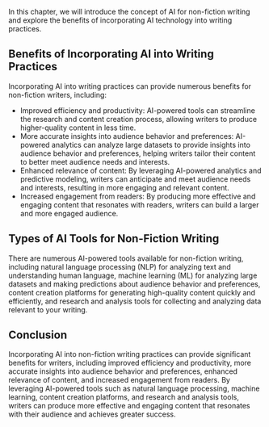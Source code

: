 
In this chapter, we will introduce the concept of AI for non-fiction writing and explore the benefits of incorporating AI technology into writing practices.

Benefits of Incorporating AI into Writing Practices
---------------------------------------------------

Incorporating AI into writing practices can provide numerous benefits for non-fiction writers, including:

* Improved efficiency and productivity: AI-powered tools can streamline the research and content creation process, allowing writers to produce higher-quality content in less time.
* More accurate insights into audience behavior and preferences: AI-powered analytics can analyze large datasets to provide insights into audience behavior and preferences, helping writers tailor their content to better meet audience needs and interests.
* Enhanced relevance of content: By leveraging AI-powered analytics and predictive modeling, writers can anticipate and meet audience needs and interests, resulting in more engaging and relevant content.
* Increased engagement from readers: By producing more effective and engaging content that resonates with readers, writers can build a larger and more engaged audience.

Types of AI Tools for Non-Fiction Writing
-----------------------------------------

There are numerous AI-powered tools available for non-fiction writing, including natural language processing (NLP) for analyzing text and understanding human language, machine learning (ML) for analyzing large datasets and making predictions about audience behavior and preferences, content creation platforms for generating high-quality content quickly and efficiently, and research and analysis tools for collecting and analyzing data relevant to your writing.

Conclusion
----------

Incorporating AI into non-fiction writing practices can provide significant benefits for writers, including improved efficiency and productivity, more accurate insights into audience behavior and preferences, enhanced relevance of content, and increased engagement from readers. By leveraging AI-powered tools such as natural language processing, machine learning, content creation platforms, and research and analysis tools, writers can produce more effective and engaging content that resonates with their audience and achieves greater success.
